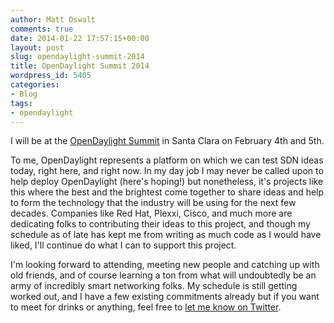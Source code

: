 ```yaml
---
author: Matt Oswalt
comments: true
date: 2014-01-22 17:57:15+00:00
layout: post
slug: opendaylight-summit-2014
title: OpenDaylight Summit 2014
wordpress_id: 5405
categories:
- Blog
tags:
- opendaylight
---
```


I will be at the [OpenDaylight Summit](http://events.linuxfoundation.org/events/opendaylight-summit) in Santa Clara on February 4th and 5th.

To me, OpenDaylight represents a platform on which we can test SDN ideas today, right here, and right now. In my day job I may never be called upon to help deploy OpenDaylight (here's hoping!) but nonetheless, it's projects like this where the best and the brightest come together to share ideas and help to form the technology that the industry will be using for the next few decades. Companies like Red Hat, Plexxi, Cisco, and much more are dedicating folks to contributing their ideas to this project, and though my schedule as of late has kept me from writing as much code as I would have liked, I'll continue do what I can to support this project.

I'm looking forward to attending, meeting new people and catching up with old friends, and of course learning a ton from what will undoubtedly be an army of incredibly smart networking folks. My schedule is still getting worked out, and I have a few existing commitments already but if you want to meet for drinks or anything, feel free to [let me know on Twitter](http://twitter.com/mierdin).
